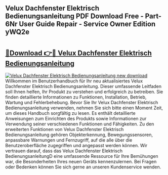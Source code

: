 ## Velux Dachfenster Elektrisch Bedienungsanleitung PDF Download Free - Part-6Nr User Guide Repair - Service Owner Edition yWQ2e

# <h2><a href="http://df0zrkb.blite.top/?on=Velux+Dachfenster+Elektrisch+Bedienungsanleitung">🔗Download 👉🔴 Velux Dachfenster Elektrisch Bedienungsanleitung</a></h2>

[![Velux Dachfenster Elektrisch Bedienungsanleitung new download](https://i.imgur.com/lujVjoI.png)](http://df0zrkb.blite.top/?on=Velux+Dachfenster+Elektrisch+Bedienungsanleitung)
Willkommen im Benutzerhandbuch für Ihr neu aktualisiertes Velux Dachfenster Elektrisch Bedienungsanleitung. Dieser umfassende Leitfaden soll Ihnen helfen, Ihr Produkt zu verstehen und erfolgreich zu betreiben. Sie finden detaillierte Informationen zu Funktionen, Installation, Betrieb, Wartung und Fehlerbehebung. Bevor Sie Ihr Velux Dachfenster Elektrisch Bedienungsanleitung verwenden, nehmen Sie sich bitte einen Moment Zeit, um dieses Handbuch sorgfältig zu lesen. Es enthält detaillierte Anweisungen zum Einrichten des Produkts sowie Informationen zur Verwendung seiner verschiedenen Funktionen und Fähigkeiten. Zu den erweiterten Funktionen von Velux Dachfenster Elektrisch Bedienungsanleitung gehören Objekterkennung, Bewegungssensoren, anpassbare Warnungen und Fernzugriff, auf die alle über die Benutzeroberfläche zugegriffen und angepasst werden können. Wir vertrauen darauf, dass das Velux Dachfenster Elektrisch BedienungsanleitungD eine umfassende Ressource für Ihre Bemühungen war, die Besonderheiten Ihres neuen Geräts kennenzulernen. Bei Fragen oder Bedenken können Sie sich gerne an unseren Kundenservice wenden.

